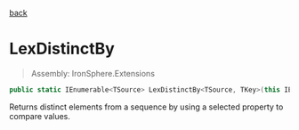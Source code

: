 ﻿

[back](/IronSphere.Extensions/LinqExtensions)

# LexDistinctBy

> Assembly: IronSphere.Extensions

```csharp
public static IEnumerable<TSource> LexDistinctBy<TSource, TKey>(this IEnumerable<TSource> source, Func<TSource,TKey> groupingSelector);
```

Returns distinct elements from a sequence by using a selected property to compare values.

 